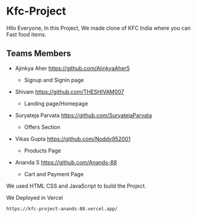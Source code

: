 # Kfc-Project
Hllo Everyone, 
In this Project, We made clone of KFC India where you can Fast food items. 
<br/>
## Teams Members

- Ajinkya Aher https://github.com/AjinkyaAher5
   * Signup and Signin page


- Shivam https://github.com/THESHIVAM007
  * Landing page/Homepage
 
 
- Suryateja Parvata https://github.com/SuryatejaParvata
  * Offers Section


- Vikas Gupta https://github.com/Noddy952001
  * Products Page
  
  
- Ananda S https://github.com/Anands-88
   * Cart and Payment Page

We used HTML CSS and JavaScript to build the Project.

We Deployed in Vercel
```
https://kfc-project-anands-88.vercel.app/
```

